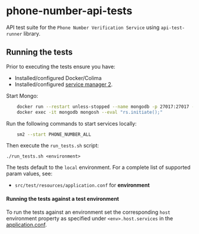 # phone-number-api-tests

API test suite for the `Phone Number Verification Service` using `api-test-runner` library.  

## Running the tests

Prior to executing the tests ensure you have:
  - Installed/configured Docker/Colima
  - Installed/configured [service manager 2](https://github.com/hmrc/sm2).  

Start Mongo:
```bash
    docker run --restart unless-stopped --name mongodb -p 27017:27017 -d percona/percona-server-mongodb:7.0 --replSet rs0
    docker exec -it mongodb mongosh --eval "rs.initiate();"
```
Run the following commands to start services locally:

```bash
    sm2 --start PHONE_NUMBER_ALL
```

Then execute the `run_tests.sh` script:

`./run_tests.sh <environment>` 

The tests default to the `local` environment.  For a complete list of supported param values, see:
 - `src/test/resources/application.conf` for **environment** 

#### Running the tests against a test environment

To run the tests against an environment set the corresponding `host` environment property as specified under
 `<env>.host.services` in the [application.conf](src/test/resources/application.conf).
